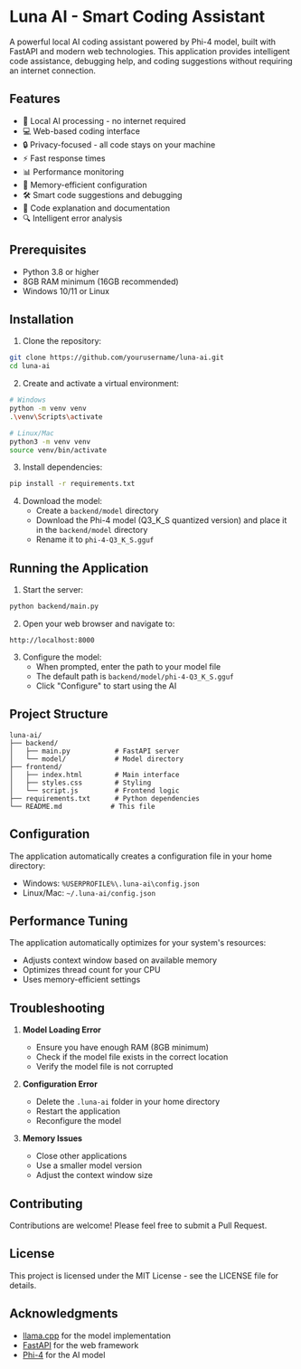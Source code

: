 # Luna AI - Smart Coding Assistant

A powerful local AI coding assistant powered by Phi-4 model, built with FastAPI and modern web technologies. This application provides intelligent code assistance, debugging help, and coding suggestions without requiring an internet connection.

## Features

- 🚀 Local AI processing - no internet required
- 💻 Web-based coding interface
- 🔒 Privacy-focused - all code stays on your machine
- ⚡ Fast response times
- 📊 Performance monitoring
- 🎯 Memory-efficient configuration
- 🛠️ Smart code suggestions and debugging
- 📝 Code explanation and documentation
- 🔍 Intelligent error analysis

## Prerequisites

- Python 3.8 or higher
- 8GB RAM minimum (16GB recommended)
- Windows 10/11 or Linux

## Installation

1. Clone the repository:
```bash
git clone https://github.com/yourusername/luna-ai.git
cd luna-ai
```

2. Create and activate a virtual environment:
```bash
# Windows
python -m venv venv
.\venv\Scripts\activate

# Linux/Mac
python3 -m venv venv
source venv/bin/activate
```

3. Install dependencies:
```bash
pip install -r requirements.txt
```

4. Download the model:
   - Create a `backend/model` directory
   - Download the Phi-4 model (Q3_K_S quantized version) and place it in the `backend/model` directory
   - Rename it to `phi-4-Q3_K_S.gguf`

## Running the Application

1. Start the server:
```bash
python backend/main.py
```

2. Open your web browser and navigate to:
```
http://localhost:8000
```

3. Configure the model:
   - When prompted, enter the path to your model file
   - The default path is `backend/model/phi-4-Q3_K_S.gguf`
   - Click "Configure" to start using the AI

## Project Structure

```
luna-ai/
├── backend/
│   ├── main.py           # FastAPI server
│   └── model/            # Model directory
├── frontend/
│   ├── index.html        # Main interface
│   ├── styles.css        # Styling
│   └── script.js         # Frontend logic
├── requirements.txt      # Python dependencies
└── README.md            # This file
```

## Configuration

The application automatically creates a configuration file in your home directory:
- Windows: `%USERPROFILE%\.luna-ai\config.json`
- Linux/Mac: `~/.luna-ai/config.json`

## Performance Tuning

The application automatically optimizes for your system's resources:
- Adjusts context window based on available memory
- Optimizes thread count for your CPU
- Uses memory-efficient settings

## Troubleshooting

1. **Model Loading Error**
   - Ensure you have enough RAM (8GB minimum)
   - Check if the model file exists in the correct location
   - Verify the model file is not corrupted

2. **Configuration Error**
   - Delete the `.luna-ai` folder in your home directory
   - Restart the application
   - Reconfigure the model

3. **Memory Issues**
   - Close other applications
   - Use a smaller model version
   - Adjust the context window size

## Contributing

Contributions are welcome! Please feel free to submit a Pull Request.

## License

This project is licensed under the MIT License - see the LICENSE file for details.

## Acknowledgments

- [llama.cpp](https://github.com/ggerganov/llama.cpp) for the model implementation
- [FastAPI](https://fastapi.tiangolo.com/) for the web framework
- [Phi-4](https://huggingface.co/microsoft/phi-4) for the AI model 